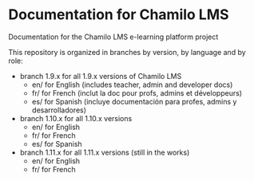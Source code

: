 # Documentation for Chamilo LMS

Documentation for the Chamilo LMS e-learning platform project

This repository is organized in branches by version, by language and by role:

* branch 1.9.x for all 1.9.x versions of Chamilo LMS
  * en/ for English \(includes teacher, admin and developer docs\)
  * fr/ for French \(inclut la doc pour profs, admins et développeurs\)
  * es/ for Spanish \(incluye documentación para profes, admins y desarrolladores\)
* branch 1.10.x for all 1.10.x versions
  * en/ for English
  * fr/ for French
  * es/ for Spanish
* branch 1.11.x for all 1.11.x versions \(still in the works\)
  * en/ for English
  * fr/ for French



